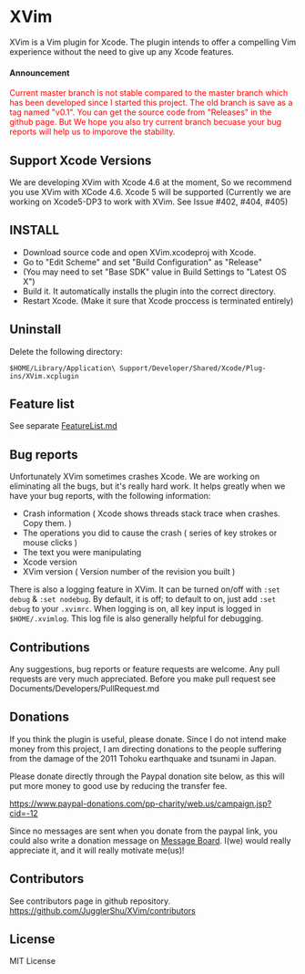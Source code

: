 # XVim
  XVim is a Vim plugin for Xcode. The plugin intends to offer a compelling Vim experience without the need to give up any Xcode features.

#### Announcement
  <span style="color:red">
  Current master branch is not stable compared to the master branch which has been developed since I started this project.
  The old branch is save as a tag named "v0.1". You can get the source code from "Releases" in the github page.
  But We hope you also try current branch becuase your bug reports will help us to imporove the stability.
  </span>
  
  
## Support Xcode Versions
  We are developing XVim with Xcode 4.6 at the moment, So we recommend you use XVim with XCode 4.6. 
  Xcode 5 will be supported (Currently we are working on Xcode5-DP3 to work with XVim. See Issue #402, #404, #405)

## INSTALL
 - Download source code and open XVim.xcodeproj with Xcode.
 - Go to "Edit Scheme" and set "Build Configuration" as "Release"
 - (You may need to set "Base SDK" value in Build Settings to "Latest OS X")
 - Build it. It automatically installs the plugin into the correct directory.
 - Restart Xcode. (Make it sure that Xcode proccess is terminated entirely)

## Uninstall
  Delete the following directory:

    $HOME/Library/Application\ Support/Developer/Shared/Xcode/Plug-ins/XVim.xcplugin

## Feature list
  See separate [FeatureList.md](https://github.com/JugglerShu/XVim/blob/master/Documents/Users/FeatureList.md)

## Bug reports
  Unfortunately XVim sometimes crashes Xcode. We are working on eliminating all the bugs, but it's really hard work.
  It helps greatly when we have your bug reports, with the following information:

   * Crash information ( Xcode shows threads stack trace when crashes. Copy them. )
   * The operations you did to cause the crash ( series of key strokes or mouse clicks )
   * The text you were manipulating
   * Xcode version 
   * XVim version ( Version number of the revision you built )
 
  There is also a logging feature in XVim. It can be turned on/off with `:set debug` & `:set nodebug`.
  By default, it is off; to default to on, just add `:set debug` to your `.xvimrc`.
  When logging is on, all key input is logged in `$HOME/.xvimlog`.
  This log file is also generally helpful for debugging.

## Contributions
  Any suggestions, bug reports or feature requests are welcome.
  Any pull requests are very much appreciated.
  Before you make pull request see Documents/Developers/PullRequest.md

## Donations
  If you think the plugin is useful, please donate.
  Since I do not intend make money from this project, I am directing donations
  to the people suffering from the damage of the 2011 Tohoku earthquake and tsunami in Japan.

  Please donate directly through the Paypal donation site below, as
  this will put more money to good use by reducing the transfer fee.

  https://www.paypal-donations.com/pp-charity/web.us/campaign.jsp?cid=-12

  Since no messages are sent when you donate from the paypal link, you could also write a donation message on
  [Message Board]( https://github.com/JugglerShu/XVim/wiki/Donation-messages-to-XVim ).
  I(we) would really appreciate it, and it will really motivate me(us)!

## Contributors
  See contributors page in github repository.
  https://github.com/JugglerShu/XVim/contributors

## License
  MIT License


